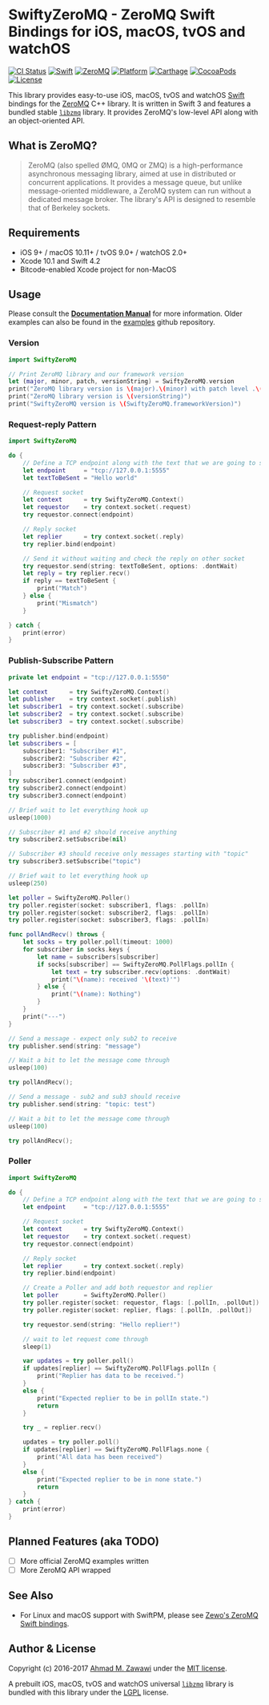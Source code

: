 # SwiftyZeroMQ - ZeroMQ Swift Bindings for iOS, macOS, tvOS and watchOS

[![CI Status][travis-badge]][travis-url]
[![Swift][swift-badge]][swift-url]
[![ZeroMQ][zeromq-badge]][zeromq-url]
[![Platform][platform-badge]][platform-url]
[![Carthage][carthage-badge]][carthage-url]
[![CocoaPods][cocoapods-badge]][cocoapods-url]
[![License][mit-badge]][mit-url]

This library provides easy-to-use iOS, macOS, tvOS and watchOS
[Swift](http://swift.org) bindings for the [ZeroMQ](http://zeromq.org) C++
library. It is written in Swift 3 and features a bundled stable
[`libzmq`](https://github.com/zeromq/libzmq) library. It provides ZeroMQ's
low-level API along with an object-oriented API.

## What is ZeroMQ?

> ZeroMQ (also spelled ØMQ, 0MQ or ZMQ) is a high-performance asynchronous
> messaging library, aimed at use in distributed or concurrent applications. It
> provides a message queue, but unlike message-oriented middleware, a ZeroMQ
> system can run without a dedicated message broker. The library's API is
> designed to resemble that of Berkeley sockets.

## Requirements

- iOS 9+ / macOS 10.11+ / tvOS 9.0+ / watchOS 2.0+
- Xcode 10.1 and Swift 4.2
- Bitcode-enabled Xcode project for non-MacOS

## Usage

Please consult the [**Documentation Manual**](Documentation/Manual.md) for more
information. Older examples can also be found in the
[examples](https://github.com/azawawi/swift-zmq-examples) github repository.

### Version

```swift
import SwiftyZeroMQ

// Print ZeroMQ library and our framework version
let (major, minor, patch, versionString) = SwiftyZeroMQ.version
print("ZeroMQ library version is \(major).\(minor) with patch level .\(patch)")
print("ZeroMQ library version is \(versionString)")
print("SwiftyZeroMQ version is \(SwiftyZeroMQ.frameworkVersion)")
```

### Request-reply Pattern

```swift
import SwiftyZeroMQ

do {
    // Define a TCP endpoint along with the text that we are going to send/recv
    let endpoint     = "tcp://127.0.0.1:5555"
    let textToBeSent = "Hello world"

    // Request socket
    let context      = try SwiftyZeroMQ.Context()
    let requestor    = try context.socket(.request)
    try requestor.connect(endpoint)

    // Reply socket
    let replier      = try context.socket(.reply)
    try replier.bind(endpoint)

    // Send it without waiting and check the reply on other socket
    try requestor.send(string: textToBeSent, options: .dontWait)
    let reply = try replier.recv()
    if reply == textToBeSent {
        print("Match")
    } else {
        print("Mismatch")
    }

} catch {
    print(error)
}
```

### Publish-Subscribe Pattern

```swift
private let endpoint = "tcp://127.0.0.1:5550"

let context      = try SwiftyZeroMQ.Context()
let publisher    = try context.socket(.publish)
let subscriber1  = try context.socket(.subscribe)
let subscriber2  = try context.socket(.subscribe)
let subscriber3  = try context.socket(.subscribe)

try publisher.bind(endpoint)
let subscribers = [
    subscriber1: "Subscriber #1",
    subscriber2: "Subscriber #2",
    subscriber3: "Subscriber #3",
]
try subscriber1.connect(endpoint)
try subscriber2.connect(endpoint)
try subscriber3.connect(endpoint)

// Brief wait to let everything hook up
usleep(1000)

// Subscriber #1 and #2 should receive anything
try subscriber2.setSubscribe(nil)

// Subscriber #3 should receive only messages starting with "topic"
try subscriber3.setSubscribe("topic")

// Brief wait to let everything hook up
usleep(250)

let poller = SwiftyZeroMQ.Poller()
try poller.register(socket: subscriber1, flags: .pollIn)
try poller.register(socket: subscriber2, flags: .pollIn)
try poller.register(socket: subscriber3, flags: .pollIn)

func pollAndRecv() throws {
    let socks = try poller.poll(timeout: 1000)
    for subscriber in socks.keys {
        let name = subscribers[subscriber]
        if socks[subscriber] == SwiftyZeroMQ.PollFlags.pollIn {
            let text = try subscriber.recv(options: .dontWait)
            print("\(name): received '\(text)'")
        } else {
            print("\(name): Nothing")
        }
    }
    print("---")
}

// Send a message - expect only sub2 to receive
try publisher.send(string: "message")

// Wait a bit to let the message come through
usleep(100)

try pollAndRecv();

// Send a message - sub2 and sub3 should receive
try publisher.send(string: "topic: test")

// Wait a bit to let the message come through
usleep(100)

try pollAndRecv();
```

### Poller

```swift
import SwiftyZeroMQ

do {
    // Define a TCP endpoint along with the text that we are going to send/recv
    let endpoint     = "tcp://127.0.0.1:5555"

    // Request socket
    let context      = try SwiftyZeroMQ.Context()
    let requestor    = try context.socket(.request)
    try requestor.connect(endpoint)

    // Reply socket
    let replier      = try context.socket(.reply)
    try replier.bind(endpoint)

    // Create a Poller and add both requestor and replier
    let poller       = SwiftyZeroMQ.Poller()
    try poller.register(socket: requestor, flags: [.pollIn, .pollOut])
    try poller.register(socket: replier, flags: [.pollIn, .pollOut])

    try requestor.send(string: "Hello replier!")

    // wait to let request come through
    sleep(1)

    var updates = try poller.poll()
    if updates[replier] == SwiftyZeroMQ.PollFlags.pollIn {
        print("Replier has data to be received.")
    }
    else {
        print("Expected replier to be in pollIn state.")
        return
    }

    try _ = replier.recv()

    updates = try poller.poll()
    if updates[replier] == SwiftyZeroMQ.PollFlags.none {
        print("All data has been received")
    }
    else {
        print("Expected replier to be in none state.")
        return
    }
} catch {
    print(error)
}
```

## Planned Features (aka TODO)

- [ ] More official ZeroMQ examples written
- [ ] More ZeroMQ API wrapped

## See Also

- For Linux and macOS support with SwiftPM, please see [Zewo's ZeroMQ Swift bindings](https://github.com/ZewoGraveyard/ZeroMQ).

## Author & License

Copyright (c) 2016-2017 [Ahmad M. Zawawi](https://github.com/azawawi) under the
[MIT license](LICENSE).

A prebuilt iOS, macOS, tvOS and watchOS universal
[`libzmq`](https://github.com/zeromq/libzmq) library is bundled with this
library under the [LGPL](https://github.com/zeromq/libzmq#license) license.

[travis-badge]: https://travis-ci.org/azawawi/SwiftyZeroMQ.svg?branch=master
[travis-url]: https://travis-ci.org/azawawi/SwiftyZeroMQ

[swift-badge]: https://img.shields.io/badge/Swift-4.2-orange.svg?style=flat
[swift-url]: https://swift.org

[zeromq-badge]: https://img.shields.io/badge/ZeroMQ-4.2.1-blue.svg?style=flat
[zeromq-url]: https://zeromq.org

[platform-badge]: https://img.shields.io/badge/Platforms-iOS%20|%20macOS%20|%20tvOS%20|%20watchOS-blue.svg?style=flat
[platform-url]: http://cocoadocs.org/docsets/SwiftyZeroMQ

[carthage-badge]: https://img.shields.io/badge/Carthage-compatible-4BC51D.svg?style=flat
[carthage-url]: https://github.com/Carthage/Carthage

[cocoapods-badge]: https://img.shields.io/cocoapods/v/SwiftyZeroMQ.svg
[cocoapods-url]: https://cocoapods.org/?q=swiftyzeromq

[mit-badge]: https://img.shields.io/badge/License-MIT-blue.svg?style=flat
[mit-url]: https://tldrlegal.com/license/mit-license
